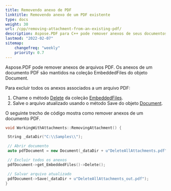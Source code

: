 ```yaml
---
title: Removendo anexo de PDF 
linktitle: Removendo anexo de um PDF existente
type: docs
weight: 30
url: /cpp/removing-attachment-from-an-existing-pdf/
description: Aspose.PDF para C++ pode remover anexos de seus documentos PDF. Use a API PDF C++ para remover anexos em arquivos PDF usando a biblioteca Aspose.PDF.
lastmod: "2022-02-07"
sitemap:
    changefreq: "weekly"
    priority: 0.7
---
```


Aspose.PDF pode remover anexos de arquivos PDF. Os anexos de um documento PDF são mantidos na coleção EmbeddedFiles do objeto Document.

Para excluir todos os anexos associados a um arquivo PDF:

1. Chame o método [Delete](https://reference.aspose.com/pdf/cpp/class/aspose.pdf.embedded_file_collection#afff8b235b554a66c203464b61204b843) da coleção [EmbeddedFiles](https://reference.aspose.com/pdf/cpp/class/aspose.pdf.embedded_file_collection).
1. Salve o arquivo atualizado usando o método Save do objeto [Document](https://reference.aspose.com/pdf/cpp/class/aspose.pdf.document).

O seguinte trecho de código mostra como remover anexos de um documento PDF.

```cpp
void WorkingWithAttachments::RemovingAttachment() {

 String _dataDir("C:\\Samples\\");

 // Abrir documento
 auto pdfDocument = new Document(_dataDir + u"DeleteAllAttachments.pdf");

 // Excluir todos os anexos
 pdfDocument->get_EmbeddedFiles()->Delete();

 // Salvar arquivo atualizado
 pdfDocument->Save(_dataDir + u"DeleteAllAttachments_out.pdf");
}
```
